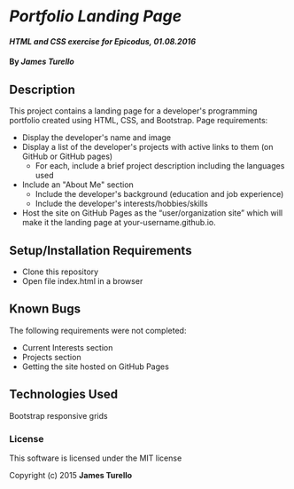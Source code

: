 # _Portfolio Landing Page_

#### _HTML and CSS exercise for Epicodus, 01.08.2016_

#### By _**James Turello**_

## Description

This project contains a landing page for a developer's programming portfolio created using HTML, CSS, and Bootstrap. Page requirements:
* Display the developer's name and image
* Display a list of the developer's projects with active links to them (on GitHub or GitHub pages)
  * For each, include a brief project description including the languages used
* Include an "About Me" section
  * Include the developer's background (education and job experience)
  * Include the developer's interests/hobbies/skills
* Host the site on GitHub Pages as the “user/organization site” which will make it the landing page at your-username.github.io.

## Setup/Installation Requirements

* Clone this repository
* Open file index.html in a browser

## Known Bugs

The following requirements were not completed:
* Current Interests section
* Projects section
* Getting the site hosted on GitHub Pages

## Technologies Used

Bootstrap responsive grids

### License

This software is licensed under the MIT license

Copyright (c) 2015 **James Turello**
